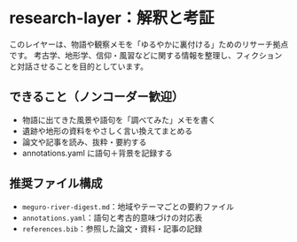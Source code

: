# research-layer：解釈と考証

このレイヤーは、物語や観察メモを「ゆるやかに裏付ける」ためのリサーチ拠点です。
考古学、地形学、信仰・風習などに関する情報を整理し、フィクションと対話させることを目的としています。

## できること（ノンコーダー歓迎）

- 物語に出てきた風景や語句を「調べてみた」メモを書く
- 遺跡や地形の資料をやさしく言い換えてまとめる
- 論文や記事を読み、抜粋・要約する
- annotations.yaml に語句＋背景を記録する

## 推奨ファイル構成

- `meguro-river-digest.md`：地域やテーマごとの要約ファイル
- `annotations.yaml`：語句と考古的意味づけの対応表
- `references.bib`：参照した論文・資料・記事の記録
